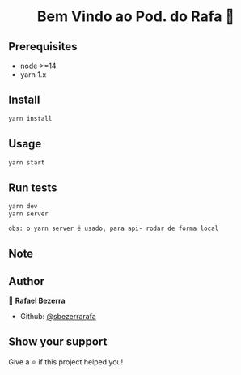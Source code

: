 <h1 align="center">Bem Vindo ao Pod. do Rafa 👋</h1>

## Prerequisites

- node >=14
- yarn 1.x

## Install

```sh
yarn install
```

## Usage

```sh
yarn start
```

## Run tests

```sh
yarn dev
yarn server

obs: o yarn server é usado, para api- rodar de forma local
```
## Note



## Author

👤 **Rafael Bezerra**


* Github: [@sbezerrarafa](https://github.com/sbezerrarafa)


## Show your support

Give a ⭐️ if this project helped you!